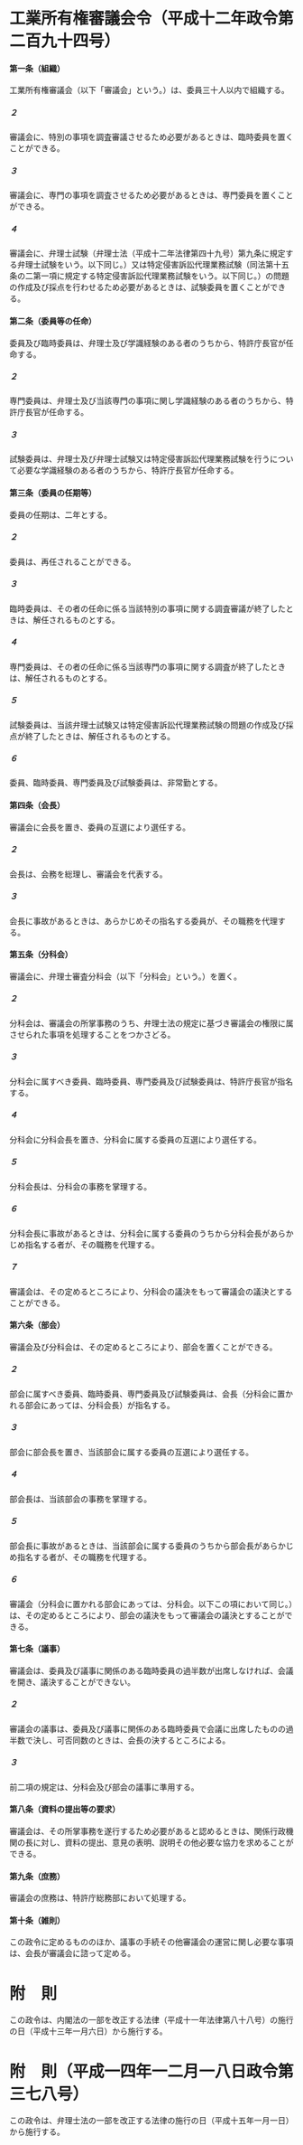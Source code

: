 # 工業所有権審議会令（平成十二年政令第二百九十四号）
#### 第一条（組織）
工業所有権審議会（以下「審議会」という。）は、委員三十人以内で組織する。
##### ２
審議会に、特別の事項を調査審議させるため必要があるときは、臨時委員を置くことができる。
##### ３
審議会に、専門の事項を調査させるため必要があるときは、専門委員を置くことができる。
##### ４
審議会に、弁理士試験（弁理士法（平成十二年法律第四十九号）第九条に規定する弁理士試験をいう。以下同じ。）又は特定侵害訴訟代理業務試験（同法第十五条の二第一項に規定する特定侵害訴訟代理業務試験をいう。以下同じ。）の問題の作成及び採点を行わせるため必要があるときは、試験委員を置くことができる。
#### 第二条（委員等の任命）
委員及び臨時委員は、弁理士及び学識経験のある者のうちから、特許庁長官が任命する。
##### ２
専門委員は、弁理士及び当該専門の事項に関し学識経験のある者のうちから、特許庁長官が任命する。
##### ３
試験委員は、弁理士及び弁理士試験又は特定侵害訴訟代理業務試験を行うについて必要な学識経験のある者のうちから、特許庁長官が任命する。
#### 第三条（委員の任期等）
委員の任期は、二年とする。
##### ２
委員は、再任されることができる。
##### ３
臨時委員は、その者の任命に係る当該特別の事項に関する調査審議が終了したときは、解任されるものとする。
##### ４
専門委員は、その者の任命に係る当該専門の事項に関する調査が終了したときは、解任されるものとする。
##### ５
試験委員は、当該弁理士試験又は特定侵害訴訟代理業務試験の問題の作成及び採点が終了したときは、解任されるものとする。
##### ６
委員、臨時委員、専門委員及び試験委員は、非常勤とする。
#### 第四条（会長）
審議会に会長を置き、委員の互選により選任する。
##### ２
会長は、会務を総理し、審議会を代表する。
##### ３
会長に事故があるときは、あらかじめその指名する委員が、その職務を代理する。
#### 第五条（分科会）
審議会に、弁理士審査分科会（以下「分科会」という。）を置く。
##### ２
分科会は、審議会の所掌事務のうち、弁理士法の規定に基づき審議会の権限に属させられた事項を処理することをつかさどる。
##### ３
分科会に属すべき委員、臨時委員、専門委員及び試験委員は、特許庁長官が指名する。
##### ４
分科会に分科会長を置き、分科会に属する委員の互選により選任する。
##### ５
分科会長は、分科会の事務を掌理する。
##### ６
分科会長に事故があるときは、分科会に属する委員のうちから分科会長があらかじめ指名する者が、その職務を代理する。
##### ７
審議会は、その定めるところにより、分科会の議決をもって審議会の議決とすることができる。
#### 第六条（部会）
審議会及び分科会は、その定めるところにより、部会を置くことができる。
##### ２
部会に属すべき委員、臨時委員、専門委員及び試験委員は、会長（分科会に置かれる部会にあっては、分科会長）が指名する。
##### ３
部会に部会長を置き、当該部会に属する委員の互選により選任する。
##### ４
部会長は、当該部会の事務を掌理する。
##### ５
部会長に事故があるときは、当該部会に属する委員のうちから部会長があらかじめ指名する者が、その職務を代理する。
##### ６
審議会（分科会に置かれる部会にあっては、分科会。以下この項において同じ。）は、その定めるところにより、部会の議決をもって審議会の議決とすることができる。
#### 第七条（議事）
審議会は、委員及び議事に関係のある臨時委員の過半数が出席しなければ、会議を開き、議決することができない。
##### ２
審議会の議事は、委員及び議事に関係のある臨時委員で会議に出席したものの過半数で決し、可否同数のときは、会長の決するところによる。
##### ３
前二項の規定は、分科会及び部会の議事に準用する。
#### 第八条（資料の提出等の要求）
審議会は、その所掌事務を遂行するため必要があると認めるときは、関係行政機関の長に対し、資料の提出、意見の表明、説明その他必要な協力を求めることができる。
#### 第九条（庶務）
審議会の庶務は、特許庁総務部において処理する。
#### 第十条（雑則）
この政令に定めるもののほか、議事の手続その他審議会の運営に関し必要な事項は、会長が審議会に諮って定める。
# 附　則
この政令は、内閣法の一部を改正する法律（平成十一年法律第八十八号）の施行の日（平成十三年一月六日）から施行する。
# 附　則（平成一四年一二月一八日政令第三七八号）
この政令は、弁理士法の一部を改正する法律の施行の日（平成十五年一月一日）から施行する。
